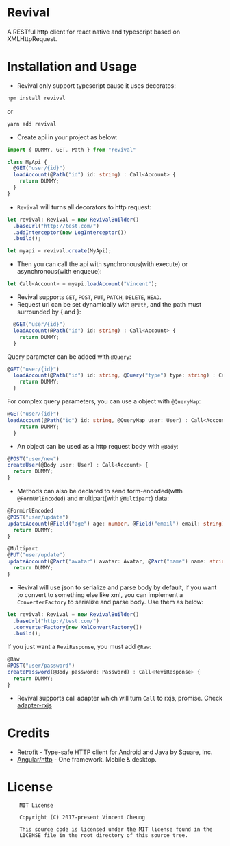 Revival
======
A RESTful http client for react native and typescript based on XMLHttpRequest.

Installation and Usage
====

* Revival only support typescript cause it uses decoratos:

```sh
npm install revival
```
or
```sh
yarn add revival
```

* Create api in your project as below:

```typescript
import { DUMMY, GET, Path } from "revival"

class MyApi {
  @GET("user/{id}")
  loadAccount(@Path("id") id: string) : Call<Account> {
    return DUMMY;
  }
}
```

* `Revival` will turns all decorators to http request:
```typescript
let revival: Revival = new RevivalBuilder()
  .baseUrl("http://test.com/")
  .addInterceptor(new LogInterceptor())
  .build();

let myapi = revival.create(MyApi);
```

* Then you can call the api with synchronous(with execute) or asynchronous(with enqueue):
```typescript
let Call<Account> = myapi.loadAccount("Vincent");
```

* Revival supports `GET`, `POST`, `PUT`, `PATCH`, `DELETE`, `HEAD`.
* Request url can be set dynamically with `@Path`, and the path must surrounded by { and }:
```typescript
  @GET("user/{id}")
  loadAccount(@Path("id") id: string) : Call<Account> {
    return DUMMY;
  }
```

Query parameter can be added with `@Query`:
```typescript
@GET("user/{id}")
  loadAccount(@Path("id") id: string, @Query("type") type: string) : Call<Account> {
    return DUMMY;
  }
```

For complex query parameters, you can use a object with `@QueryMap`:
```typescript
@GET("user/{id}")
loadAccount(@Path("id") id: string, @QueryMap user: User) : Call<Account> {
    return DUMMY;
  }
```

* An object can be used as a http request body with `@Body`:
```typescript
@POST("user/new")
createUser(@Body user: User) : Call<Account> {
  return DUMMY;
}
```

* Methods can also be declared to send form-encoded(wtth `@FormUrlEncoded`) and multipart(with `@Multipart`) data:
```typescript
@FormUrlEncoded
@POST("user/update")
updateAccount(@Field("age") age: number, @Field("email") email: string) {
  return DUMMY;
}

@Multipart
@PUT("user/update")
updateAccount(@Part("avatar") avatar: Avatar, @Part("name") name: string) {
  return DUMMY;
}
```

* Revival will use json to serialize and  parse body by default, if you want to convert to something else like xml, you can implement a `ConverterFactory` to serialize and parse body. Use them as below:
```typescript
let revival: Revival = new RevivalBuilder()
  .baseUrl("http://test.com/")
  .converterFactory(new XmlConvertFactory())
  .build();
```

If you just want a `ReviResponse`, you must add `@Raw`:
```typescript
@Raw
@POST("user/password")
createPassword(@Body password: Password) : Call<ReviResponse> {
  return DUMMY;
}
```

* Revival supports call adapter  which will turn `Call` to rxjs, promise. Check [adapter-rxjs](./packages/revival-adapter-rxjs/) 


Credits
=======
* [Retrofit][1] - Type-safe HTTP client for Android and Java by Square, Inc.
* [Angular/http][2] - One framework. Mobile & desktop. 


License
======
```text
	MIT License

	Copyright (C) 2017-present Vincent Cheung

	This source code is licensed under the MIT license found in the
	LICENSE file in the root directory of this source tree.
```

[1]: https://github.com/square/retrofit
[2]: https://github.com/angular/angular